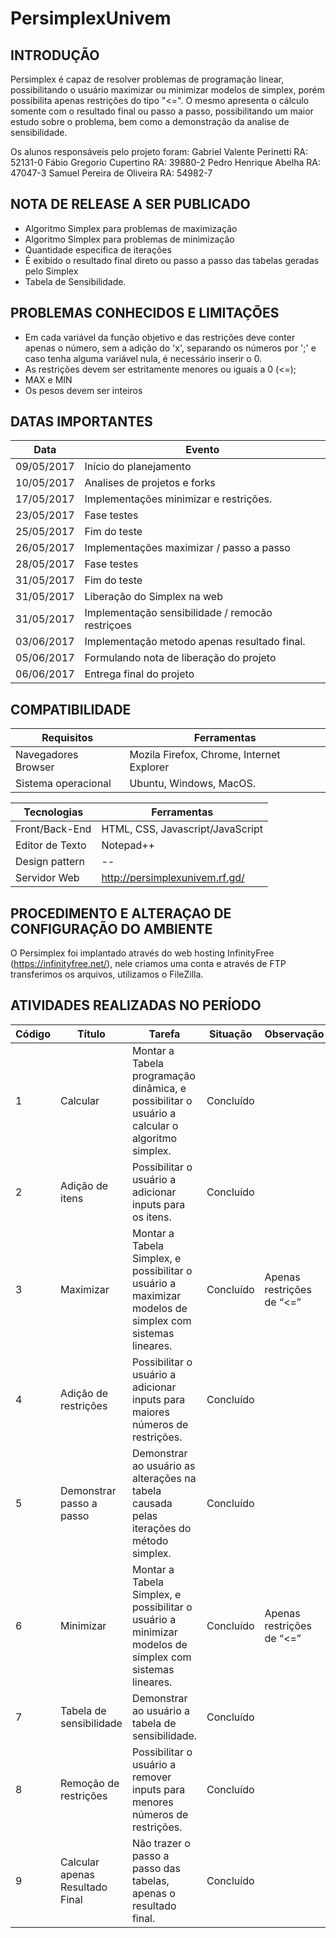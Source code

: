 # PersimplexUnivem

## INTRODUÇÃO
Persimplex é capaz de resolver problemas de programação linear, possibilitando o usuário maximizar ou minimizar modelos de simplex, porém possibilita apenas restrições do tipo "<=". O mesmo apresenta o cálculo somente com o resultado final ou passo a passo, possibilitando um maior estudo sobre o problema, bem como a demonstração da analise de sensibilidade.

Os alunos responsáveis pelo projeto foram:
Gabriel Valente Perinetti		RA: 52131-0
Fábio Gregorio Cupertino		RA: 39880-2
Pedro Henrique Abelha		RA: 47047-3
Samuel Pereira de Oliveira	RA: 54982-7

## NOTA DE RELEASE A SER PUBLICADO
- Algoritmo Simplex para problemas de maximização
- Algoritmo Simplex para problemas de minimização
- Quantidade especifica de iterações
- É exibido o resultado final direto ou passo a passo das tabelas geradas pelo Simplex
- Tabela de Sensibilidade.

## PROBLEMAS CONHECIDOS E LIMITAÇÕES
- Em cada variável da função objetivo e das restrições deve conter apenas o número, sem a adição do 'x', separando os números por ';' e caso tenha alguma variável nula, é necessário inserir o 0.
- As restrições devem ser estritamente menores ou iguais a 0 (<=);
- MAX e MIN
- Os pesos devem ser inteiros

## DATAS IMPORTANTES

Data |	Evento
--------- | ------
09/05/2017 |	Início do planejamento
10/05/2017 |	Analises de projetos e forks
17/05/2017 |	Implementações minimizar e restrições.
23/05/2017 |	Fase testes
25/05/2017 |	Fim do teste
26/05/2017 |	Implementações maximizar / passo a passo
28/05/2017 |	Fase testes
31/05/2017 |	Fim do teste
31/05/2017 |	Liberação do Simplex na web
31/05/2017 |	Implementação sensibilidade / remocão restriçoes
03/06/2017 |	Implementação metodo apenas resultado final.
05/06/2017 |	Formulando nota de liberação do projeto
06/06/2017 |	Entrega final do projeto

## COMPATIBILIDADE

Requisitos | Ferramentas
--------- | ------
Navegadores	Browser | 	Mozila Firefox, Chrome, Internet Explorer
Sistema operacional | 	Ubuntu, Windows, MacOS.
	
Tecnologias | Ferramentas
--------- | ------
Front/Back-End     | HTML, CSS, Javascript/JavaScript
Editor de Texto  | Notepad++
Design pattern  | --
Servidor Web    | http://persimplexunivem.rf.gd/

## PROCEDIMENTO E ALTERAÇAO DE CONFIGURAÇÃO DO AMBIENTE
O Persimplex foi implantado através do web hosting InfinityFree (https://infinityfree.net/), nele criamos uma conta e através de FTP transferimos os arquivos, utilizamos o FileZilla.

## ATIVIDADES REALIZADAS NO PERÍODO

Código | Título | Tarefa | Situação | Observação 
--------- | ------ | -------| -------| -------
1 | Calcular | Montar a Tabela programação dinâmica, e possibilitar o usuário a calcular o algoritmo simplex. | Concluído |
2 | Adição de itens | Possibilitar o usuário a adicionar inputs para os itens. | Concluído  
3 | Maximizar | Montar a Tabela Simplex, e possibilitar o usuário a maximizar modelos de simplex com sistemas lineares. | Concluído | Apenas restrições de “<=”
4 | Adição de restrições | Possibilitar o usuário a adicionar inputs para maiores números de restrições. | Concluído |
5 | Demonstrar passo a passo | Demonstrar ao usuário as alterações na tabela causada pelas iterações do método simplex. | Concluído|
6  | Minimizar | Montar a Tabela Simplex, e possibilitar o usuário a minimizar modelos de simplex com sistemas lineares. |Concluído| Apenas restrições de “<=”
7 | Tabela de sensibilidade | Demonstrar ao usuário a tabela de sensibilidade. | Concluído |
8 | Remoção de restrições | Possibilitar o usuário a remover inputs para menores números de restrições. | Concluído|
9  | Calcular apenas Resultado Final | Não trazer o passo a passo das tabelas, apenas o resultado final. |Concluído| 

